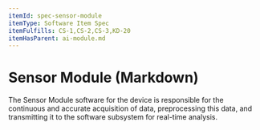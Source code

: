 ```yaml
---
itemId: spec-sensor-module
itemType: Software Item Spec
itemFulfills: CS-1,CS-2,CS-3,KD-20
itemHasParent: ai-module.md
---
```


# Sensor Module (Markdown)

The Sensor Module software for the device is responsible for the continuous and accurate acquisition of data, preprocessing this data, and transmitting it to the software subsystem for real-time analysis.
